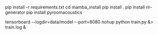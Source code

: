 pip install -r requirements.txt
cd mamba_install
pip install .
pip install rir-generator
pip install pyroomacoustics


tensorboard --logdir=data/model --port=8080
nohup python train.py &> train.log &